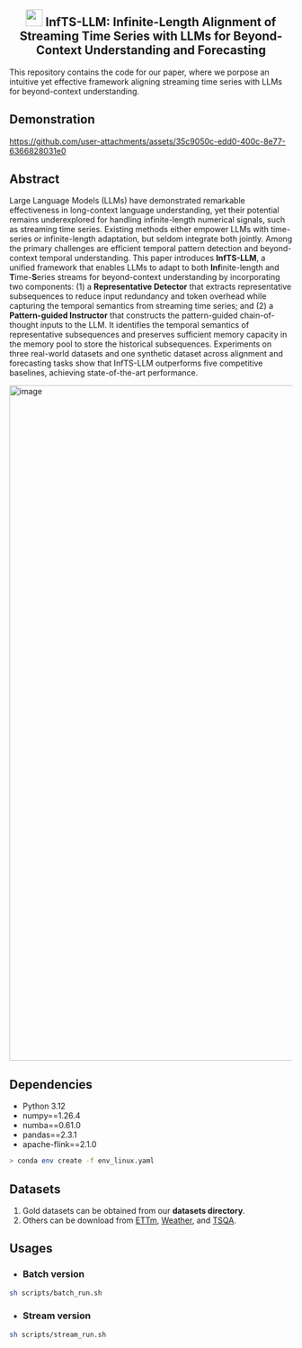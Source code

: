 <div align="center">
  <h2><b> <img src="https://github.com/user-attachments/assets/d275986b-27c3-4462-afd7-5c58a836a0b8" style="width:30px;height:30px;"> InfTS-LLM: Infinite-Length Alignment of Streaming Time Series with LLMs for Beyond-Context Understanding and Forecasting </b></h2>
</div>

This repository contains the code for our paper, where we porpose an intuitive yet effective framework aligning streaming time series with LLMs for beyond-context understanding.
<!--
> If you find our work useful in your research. Please consider giving a star ⭐:
-->
## Demonstration
https://github.com/user-attachments/assets/35c9050c-edd0-400c-8e77-6366828031e0

## Abstract
Large Language Models (LLMs) have demonstrated remarkable effectiveness in long-context language understanding, yet their potential remains underexplored for handling infinite-length numerical signals, such as streaming time series. Existing methods either empower LLMs with time-series or infinite-length adaptation, but seldom integrate both jointly. Among the primary challenges are efficient temporal pattern detection and beyond-context temporal understanding. This paper introduces **InfTS-LLM**, a unified framework that enables LLMs to adapt to both **Inf**inite-length and **T**ime-**S**eries streams for beyond-context understanding by incorporating two components: (1) a **Representative Detector** that extracts representative subsequences to reduce input redundancy and token overhead while capturing the temporal semantics from streaming time series; and (2) a **Pattern-guided Instructor** that constructs the pattern-guided chain-of-thought inputs to the LLM. It identifies the temporal semantics of representative subsequences and preserves sufficient memory capacity in the memory pool to store the historical subsequences. Experiments on three real-world datasets and one synthetic dataset across alignment and forecasting tasks show that InfTS-LLM outperforms five competitive baselines, achieving state-of-the-art performance.

<p align="left">
  <img width="1200" alt="image" src="https://github.com/user-attachments/assets/b2e72655-3718-41e6-a51d-c926db1f122c" />
</p>

## Dependencies

* Python 3.12
* numpy==1.26.4
* numba==0.61.0
* pandas==2.3.1
* apache-flink==2.1.0

```bash
> conda env create -f env_linux.yaml
```

## Datasets
1. Gold datasets can be obtained from our **datasets directory**.
2. Others can be download from [ETTm](https://drive.google.com/drive/folders/1eXR9w5eW2IMaJzbKWuMjTvdXehvYpMKA), [Weather](https://drive.google.com/drive/folders/1cKPfcZamEWcF48ZvXyubwhkuz84tupu4), and [TSQA](https://huggingface.co/datasets/ChengsenWang/TSQA).

## Usages
* ### Batch version

```bash
sh scripts/batch_run.sh
```

* ### Stream version
   
```bash
sh scripts/stream_run.sh
```
<!--
## Contact Us
For inquiries or further assistance, contact us at [leeway@ruc.edu.cn](mailto:leeway@ruc.edu.cn).
-->
